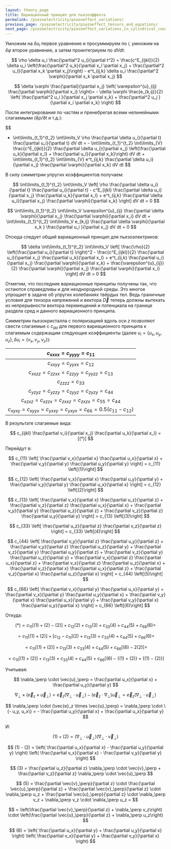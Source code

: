 ```yaml
---
layout: theory_page
title: Вариационный принцип для пьезоэффекта
permalink: /piezoelectricity/piezoeffect_variations/
previous_page: /piezoelectricity/piezoeffect_tensors_and_equations/
next_page: /piezoelectricity/piezoeffect_variations_in_cylindrical_coordinates/
---
```


Умножим на $\delta u_i$ первое уравнение и просуммируем по $i$, умножим на $\delta \varphi$ второе уравнение, а затем проинтегриуем по $dVdt$:

$$
\rho \delta u_i \frac{\partial^2 u_i}{\partial t^2} = 
\frac{c^E_{ijkl}}{2} \delta u_i \left(\frac{\partial^2 u_k}{\partial x_l \partial x_j} + \frac{\partial^2 u_l}{\partial x_k \partial x_j}\right) - e^t_{ij,k} \delta u_i \frac{\partial^2 \varphi}{\partial x_k \partial x_j}
$$

$$
\delta \varphi \frac{\partial}{\partial x_j} \left( \varepsilon^{u}_{ij} \frac{\partial \varphi}{\partial x_i} \right)= - \delta \varphi \frac{e_{k,ij}}{2} \left( \frac{\partial^2 u_i }{\partial x_j \partial x_k} + \frac{\partial^2 u_j }{\partial x_i \partial x_k} \right)
$$

После интегрирования по частям и пренебрегая всеми нелинейными слагаемыми ($\partial \rho/\partial t$ и т.д.):

$$
- \int\limits_{t_1}^{t_2} \int\limits_V \rho \frac{\partial \delta u_i}{\partial t} \frac{\partial u_i}{\partial t} dV dt =  - \int\limits_{t_1}^{t_2} \int\limits_{V} \frac{c^E_{ijkl}}{2} \frac{\partial \delta u_i}{\partial x_j} \left(\frac{\partial u_k}{\partial x_l} + \frac{\partial u_l}{\partial x_k}\right) dV dt + 
\int\limits_{t_1}^{t_2} \int\limits_{V} e^t_{ij,k} \frac{\partial \delta u_i}{\partial x_j} \frac{\partial \varphi}{\partial x_k} dV dt
$$

В силу симметрии упругих коэффициентов получаем:

$$
\int\limits_{t_1}^{t_2} \int\limits_V 
\left[
    \rho \frac{\partial \delta u_i}{\partial t} \frac{\partial u_i}{\partial t} - 
    c^E_{ijkl} \frac{\partial \delta u_i}{\partial x_j} \frac{\partial u_k}{\partial x_l}  + 
    e^t_{ij,k} \frac{\partial \delta u_i}{\partial x_j} \frac{\partial \varphi}{\partial x_k}
\right] dV dt = 0
$$

$$
\int\limits_{t_1}^{t_2} \int\limits_V  \varepsilon^{u}_{ij} \frac{\partial \delta \varphi}{\partial x_j} \frac{\partial \varphi}{\partial x_i} dV dt + \int\limits_{t_1}^{t_2} \int\limits_V e_{k,ij} \frac{\partial \delta \varphi}{\partial x_k } \frac{\partial u_i }{\partial x_j} dV dt = 0
$$

Отсюда следует общий вариационный принцип для пьезоэлектриков:

$$
\delta 
\int\limits_{t_1}^{t_2} \int\limits_V 
\left[
    \frac{\rho}{2} \left(\frac{\partial u_i}{\partial t} \right)^2 - 
    \frac{c^E_{ijkl}}{2} \frac{\partial u_i}{\partial x_j} \frac{\partial u_k}{\partial x_l}  + 
    e^t_{ij,k} \frac{\partial u_i}{\partial x_j} \frac{\partial \varphi}{\partial x_k} +
    \frac{\varepsilon^{u}_{ij}}{2} \frac{\partial \varphi}{\partial x_j} \frac{\partial \varphi}{\partial x_i}
\right] dV dt = 0
$$

Отметим, что последние вариационные принципы получены так, что остаются справедливы и для неоднородной среды. Это многое упрощает в задаче об упругих колебаниях твёрдых тел. Ведь граничные условия для тензора напряжений и вектора $\vec{D}$ теперь должны вытекать из непрерывности вектора перемещений и потенциала на границе раздела сред и данного вариационного принципа.

Симметрии пьезокристалла с поляризацией вдоль оси $z$ позволяют свести слагаемые с $c_{ijkl}$ для первого вариационного принципа к слагаемым содержащим следующие коэффициенты (далее $u_i = \{u_x, u_y, u_z\}, \delta u_i = \{v_x, v_y, v_z\}$):

|$c_{xxxx} = c_{yyyy} = c_{11}$|
|:-:|
|$c_{xxyy} = c_{yyxx} = c_{12}$|
|$c_{xxzz} = c_{zzxx} = c_{zzyy} = c_{yyzz} = c_{13}$|
|$c_{zzzz} = c_{33}$|
|$c_{yzyz} = c_{yzzy} = c_{zyyz} = c_{zyzy} = c_{44}$|
|$c_{xzxz} = c_{xzzx} = c_{zxxz} = c_{zxzx} = c_{55} = c_{44}$|
|$c_{xyxy} = c_{xyyx} = c_{yxxy} = c_{yxyx} = c_{66} = 0.5(c_{11} - c_{12})$|

В результате слагаемые вида:

$$
c_{ijkl} \frac{\partial v_i}{\partial x_j} \frac{\partial u_k}{\partial x_l} = [(*)]
$$

Перейдут в:

$$
c_{11} \left[
    \frac{\partial v_x}{\partial x} \frac{\partial u_x}{\partial x}
    +
    \frac{\partial v_y}{\partial y} \frac{\partial u_y}{\partial y}
\right] = c_{11} \left[(1)\right]
$$

$$
c_{12} \left[
    \frac{\partial v_x}{\partial x} \frac{\partial u_y}{\partial y}
    +
    \frac{\partial v_y}{\partial y} \frac{\partial u_x}{\partial x}
\right] = c_{12} \left[(2)\right]
$$

$$
c_{13} \left[
    \frac{\partial v_x}{\partial x} \frac{\partial u_z}{\partial z}
    +
    \frac{\partial v_z}{\partial z} \frac{\partial u_x}{\partial x}
    +
    \frac{\partial v_y}{\partial y} \frac{\partial u_z}{\partial z}
    +
    \frac{\partial v_z}{\partial z} \frac{\partial u_y}{\partial y}
\right]
= c_{13} \left[(3)\right]
$$

$$
c_{33} \left[
    \frac{\partial u_z}{\partial z} \frac{\partial v_z}{\partial z}
\right]
= c_{33} \left[(4)\right]
$$

$$
c_{44} \left[
    \frac{\partial v_y}{\partial z} \frac{\partial u_y}{\partial z}
    +
    \frac{\partial v_y}{\partial z} \frac{\partial u_z}{\partial y}
    +
    \frac{\partial v_z}{\partial y} \frac{\partial u_y}{\partial z}
    +
    \frac{\partial v_z}{\partial y} \frac{\partial u_z}{\partial y}
    +
    \frac{\partial v_x}{\partial z} \frac{\partial u_x}{\partial z}
    +
    \frac{\partial v_x}{\partial z} \frac{\partial u_z}{\partial x}
    +
    \frac{\partial v_z}{\partial x} \frac{\partial u_x}{\partial z}
    +
    \frac{\partial v_z}{\partial x} \frac{\partial u_z}{\partial x}
\right]
= c_{44} \left[(5)\right]
$$

$$
c_{66} \left[
    \frac{\partial v_x}{\partial y} \frac{\partial u_x}{\partial y}
    +
    \frac{\partial v_x}{\partial y} \frac{\partial u_y}{\partial x}
    +
    \frac{\partial v_y}{\partial x} \frac{\partial u_x}{\partial y}
    +
    \frac{\partial v_y}{\partial x} \frac{\partial u_y}{\partial x}
\right]
= c_{66} \left[(6)\right]
$$

Откуда:

$$
(*) = c_{11} [(1) + (2) - (2)] + c_{12} (2) + c_{13} (3) + c_{33} (4) + c_{44} (5) + c_{66} (6) =  
$$

$$ = c_{11} [(1) + (2)] + [ c_{12} - c_{11} ](2) + c_{13} (3) + c_{33} (4) + c_{44} (5) + c_{66} (6) = 
$$

$$ = c_{11} [(1) + (2)] + c_{13} (3) + c_{33} (4) + c_{44} (5) + c_{66} [(6) - 2(2)] = 
$$

$$ = c_{11} [(1) + (2)] + c_{13} (3) + c_{33} (4) + c_{44} (5) + c_{66} [(6) - \{(1) + (2)\} + \{(1) - (2)\}]
$$

Учитывая:

$$
\nabla_\perp \cdot \vec{u}_\perp = \frac{\partial u_x}{\partial x} +  \frac{\partial u_y}{\partial y}
$$

$$
\nabla_\perp \times (\vec{e}_z \times \vec{u}_\perp) = \vec{e}_z (\nabla_\perp \cdot \vec{u}_\perp) - (\vec{e}_z \cdot \nabla_\perp) \vec{u}_\perp = 
\vec{e}_z (\nabla_\perp \cdot \vec{u}_\perp)
$$

$$
\nabla_\perp \cdot (\vec{e}_z \times \vec{u}_\perp) = \nabla_\perp \cdot \{- u_y, u_x\} = - \frac{\partial u_y}{\partial x} + \frac{\partial u_x}{\partial y}
$$

И:

$$
(1) + (2) = (\nabla_\perp \cdot \vec{u}_\perp)(\nabla_\perp \cdot \vec{v}_\perp)
$$

$$
(1) - (2) = \left(
    \frac{\partial u_x}{\partial x}
    -
   \frac{\partial u_y}{\partial y}
\right) \left(
    \frac{\partial v_x}{\partial x}
    -
   \frac{\partial v_y}{\partial y}
\right)
$$

$$
(3) = \frac{\partial u_z}{\partial z} \nabla_\perp \cdot \vec{v}_\perp + \frac{\partial v_z}{\partial z} \nabla_\perp \cdot \vec{u}_\perp
$$

$$
(5) = 
\frac{\partial \vec{v}_\perp}{\partial z} \cdot 
\frac{\partial \vec{u}_\perp}{\partial z}
+
\frac{\partial \vec{v}_\perp}{\partial z} \cdot \nabla_\perp u_z
+
\frac{\partial \vec{u}_\perp}{\partial z} \cdot \nabla_\perp v_z
+
\nabla_\perp v_z \cdot \nabla_\perp u_z =
$$

$$
= \left(\frac{\partial \vec{v}_\perp}{\partial z} + \nabla_\perp v_z\right) \cdot
\left(\frac{\partial \vec{u}_\perp}{\partial z} + \nabla_\perp u_z\right)
$$

$$
(6) = \left(
    \frac{\partial u_x}{\partial y}
    +
   \frac{\partial u_y}{\partial x}
\right) \left(
    \frac{\partial v_x}{\partial y}
    +
   \frac{\partial v_y}{\partial x}
\right)
$$
